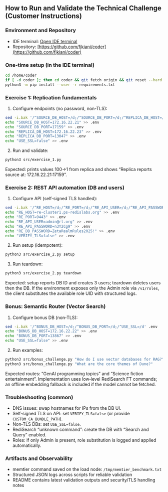 ## How to Run and Validate the Technical Challenge (Customer Instructions)

### Environment and Repository
- IDE terminal: [Open IDE terminal](https://code-dot-rl-s-tc-fjk.labs.ps-redis.com/?folder=/home/coder)
- Repository: [https://github.com/fjkiani/coder](https://github.com/fjkiani/coder)

### One-time setup (in the IDE terminal)
```bash
cd /home/coder
if [ -d coder ]; then cd coder && git fetch origin && git reset --hard origin/main; else git clone https://github.com/fjkiani/coder.git coder && cd coder; fi
python3 -m pip install --user -r requirements.txt
```

### Exercise 1: Replication fundamentals
1) Configure endpoints (no password, non-TLS):
```bash
sed -i.bak '/^SOURCE_DB_HOST=/d;/^SOURCE_DB_PORT=/d;/^REPLICA_DB_HOST=/d;/^REPLICA_DB_PORT=/d;/^USE_SSL=/d' .env
echo "SOURCE_DB_HOST=172.16.22.21" >> .env
echo "SOURCE_DB_PORT=17159" >> .env
echo "REPLICA_DB_HOST=172.16.22.23" >> .env
echo "REPLICA_DB_PORT=13047" >> .env
echo "USE_SSL=false" >> .env
```
2) Run and validate:
```bash
python3 src/exercise_1.py
```
Expected: prints values 100→1 from replica and shows “Replica reports source at: 172.16.22.21:17159”.

### Exercise 2: REST API automation (DB and users)
1) Configure API (self‑signed TLS handled):
```bash
sed -i.bak '/^RE_HOST=/d;/^RE_PORT=/d;/^RE_API_USER=/d;/^RE_API_PASSWORD=/d;/^RE_DB_PASSWORD=/d;/^VERIFY_TLS=/d' .env
echo "RE_HOST=re-cluster1.ps-redislabs.org" >> .env
echo "RE_PORT=9443" >> .env
echo "RE_API_USER=admin@rl.org" >> .env
echo "RE_API_PASSWORD=n3Y2Cg9" >> .env
echo "RE_DB_PASSWORD=ZetaRealmRules2025!" >> .env
echo "VERIFY_TLS=false" >> .env
```
2) Run setup (idempotent):
```bash
python3 src/exercise_2.py setup
```
3) Run teardown:
```bash
python3 src/exercise_2.py teardown
```
Expected: setup reports DB ID and creates 3 users; teardown deletes users then the DB. If the environment exposes only the Admin role via `/v1/roles`, the client substitutes the available role UID with structured logs.

### Bonus: Semantic Router (Vector Search)
1) Configure bonus DB (non‑TLS):
```bash
sed -i.bak '/^BONUS_DB_HOST=/d;/^BONUS_DB_PORT=/d;/^USE_SSL=/d' .env
echo "BONUS_DB_HOST=172.16.22.22" >> .env
echo "BONUS_DB_PORT=13867" >> .env
echo "USE_SSL=false" >> .env
```
2) Run examples:
```bash
python3 src/bonus_challenge.py "How do I use vector databases for RAG?"
python3 src/bonus_challenge.py "What are the core themes of Dune?"
```
Expected routes: “GenAI programming topics” and “Science fiction entertainment”. Implementation uses low‑level RediSearch FT commands; an offline embedding fallback is included if the model cannot be fetched.

### Troubleshooting (common)
- DNS issues: swap hostnames for IPs from the DB UI.
- Self‑signed TLS on API: set `VERIFY_TLS=false` (or provide `CUSTOM_CA_BUNDLE_PATH`).
- Non‑TLS DBs: set `USE_SSL=false`.
- RediSearch “unknown command”: create the DB with “Search and Query” enabled.
- Roles: if only Admin is present, role substitution is logged and applied automatically.

### Artifacts and Observability
- memtier command saved on the load node: `/tmp/memtier_benchmark.txt`
- Structured JSON logs across scripts for reliable validation
- README contains latest validation outputs and security/TLS handling notes


